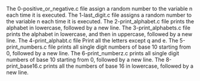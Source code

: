 The 0-positive_or_negative.c file assign a random number to the variable n each time it is executed.
The 1-last_digit.c file assigns a random number to the variable n each time it is executed.
The 2-print_alphabet.c file prints the alphabet in lowercase, followed by a new line.
The 3-print_alphabets.c file prints the alphabet in lowercase, and then in uppercase, followed by a new line.
The 4-print_alphabt.c file Print all the letters except q and e.
The 5-print_numbers.c file prints all single digit numbers of base 10 starting from 0, followed by a new line.
The 6-print_numberz.c prints all single digit numbers of base 10 starting from 0, followed by a new line.
The 8-print_base16.c prints all the numbers of base 16 in lowercase, followed by a new line.
